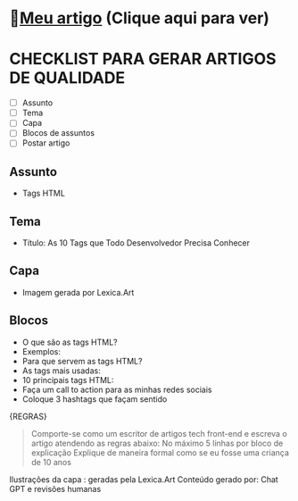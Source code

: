 # 👀[Meu artigo](https://web.dio.me/articles/as-10-tags-que-todo-desenvolvedor-precisa-conhecer?back=%2Farticles&open-modal=true&page=1&order=oldest) (Clique aqui para ver)
# CHECKLIST PARA GERAR ARTIGOS DE QUALIDADE
- [ ] Assunto
- [ ] Tema
- [ ] Capa
- [ ] Blocos de assuntos
- [ ] Postar artigo

## Assunto
- Tags HTML

## Tema
- Título: As 10 Tags que Todo Desenvolvedor Precisa Conhecer

## Capa
- Imagem gerada por Lexica.Art

## Blocos
- O que são as tags HTML?
 - Exemplos:
- Para que servem as tags HTML?
 - As tags mais usadas:
- 10 principais tags HTML:
- Faça um call to action para as minhas redes sociais
- Coloque 3 hashtags que façam sentido

{REGRAS}
> Comporte-se como um escritor de artigos tech front-end e escreva o artigo atendendo as regras abaixo:
> No máximo 5 linhas por bloco de explicação
> Explique de maneira formal como se eu fosse uma criança de 10 anos

Ilustrações da capa : geradas pela Lexica.Art
Conteúdo gerado por: Chat GPT e revisões humanas
